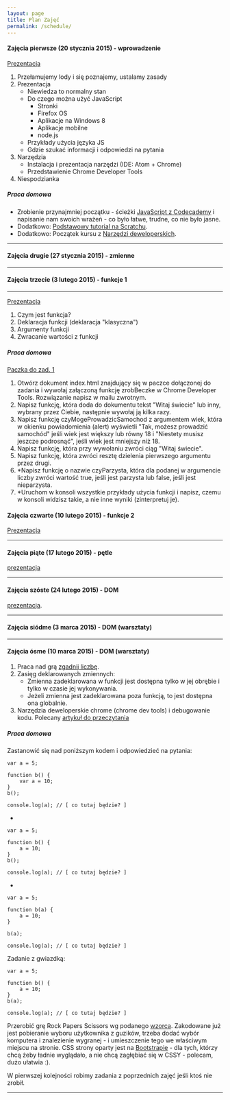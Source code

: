 ```yaml
---
layout: page
title: Plan Zajęć
permalink: /schedule/
---
```


#### Zajęcia pierwsze (20 stycznia 2015) - wprowadzenie

[Prezentacja](http://codecarrotsjs.github.io/prezentacja-pierwsza/)

1. Przełamujemy lody i się poznajemy, ustalamy zasady
2. Prezentacja
    * Niewiedza to normalny stan
    * Do czego można użyć JavaScript
        * Stronki
        * Firefox OS
        * Aplikacje na Windows 8
        * Aplikacje mobilne
        * node.js
    * Przykłady użycia języka JS
    * Gdzie szukać informacji i odpowiedzi na pytania
4.  Narzędzia
    * Instalacja i prezentacja narzędzi (IDE: Atom + Chrome)
    * Przedstawienie Chrome Developer Tools
5. Niespodzianka

##### Praca domowa

* Zrobienie przynajmniej początku - ścieżki [JavaScript z Codecademy](http://www.codecademy.com/en/tracks/javascript) i napisanie nam swoich wrażeń - co było łatwe, trudne, co nie było jasne.
* Dodatkowo: [Podstawowy tutorial na Scratchu](http://scratch.mit.edu/projects/editor/?tip_bar=getStarted).
* Dodatkowo: Początek kursu z [Narzędzi deweloperskich](http://discover-devtools.codeschool.com/).

----

#### Zajęcia drugie (27 stycznia 2015) - zmienne
----

#### Zajęcia trzecie (3 lutego 2015) - funkcje 1
----

[Prezentacja](http://codecarrotsjs.github.io/prezentacja-funkcje/)

1. Czym jest funkcja?
2. Deklaracja funkcji (deklaracja "klasyczna")
3. Argumenty funkcji
4. Zwracanie wartości z funkcji

##### Praca domowa

[Paczka do zad. 1](http://codecarrotsjs.github.io/files/Funkcje-Zad1.zip)

1. Otwórz dokument index.html znajdujący się w paczce dołączonej do zadania i wywołaj załączoną funkcję zrobBeczke w Chrome Developer Tools. Rozwiązanie napisz w mailu zwrotnym.
2. Napisz funkcję, która doda do dokumentu tekst "Witaj świecie" lub inny, wybrany przez Ciebie, następnie wywołaj ją kilka razy.
3. Napisz funkcję czyMogeProwadzicSamochod z argumentem wiek, która w okienku powiadomienia (alert) wyświetli "Tak, możesz prowadzić samochód" jeśli wiek jest większy lub równy 18 i "Niestety musisz jeszcze podrosnąć", jeśli wiek jest mniejszy niż 18.
4. Napisz funkcję, która przy wywołaniu zwróci ciąg "Witaj świecie".
5. Napisz funkcję, która zwróci resztę dzielenia pierwszego argumentu przez drugi.
6. *Napisz funkcję o nazwie czyParzysta, która dla podanej w argumencie liczby zwróci wartość true, jeśli jest parzysta lub false, jeśli jest nieparzysta.
7. *Uruchom w konsoli wszystkie przykłady użycia funkcji i napisz, czemu w konsoli widzisz takie, a nie inne wyniki (zinterpretuj je).

#### Zajęcia czwarte (10 lutego 2015) - funkcje 2

[Prezentacja](http://codecarrotsjs.github.io/prezentacja-funkcje-2/)

----

#### Zajęcia piąte (17 lutego 2015) - pętle

[prezentacja](http://codecarrotsjs.github.io/loops/)

----

#### Zajęcia szóste (24 lutego 2015) - DOM

[prezentacja](http://codecarrotsjs.github.io/prezentacja-dom/#/).

----

#### Zajęcia siódme (3 marca 2015) - DOM (warsztaty)

----

#### Zajęcia ósme (10 marca 2015) - DOM (warsztaty)

1. Praca nad grą [zgadnij liczbę](https://gist.github.com/adelura/7b18b2d5707ecc3b7ba9).
2. Zasięg deklarowanych zmiennych:
    * Zmienna zadeklarowana w funkcji jest dostępna tylko w jej obrębie i tylko w czasie jej wykonywania.
    * Jeżeli zmienna jest zadeklarowana poza funkcją, to jest dostępna ona globalnie.
3. Narzędzia deweloperskie chrome (chrome dev tools) i debugowanie kodu. Polecany [artykuł do przeczytania](https://developer.chrome.com/devtools/docs/javascript-debugging)

##### Praca domowa

Zastanowić się nad poniższym kodem i odpowiedzieć na pytania:

    var a = 5;

    function b() {
        var a = 10;
    }
    b();

    console.log(a); // [ co tutaj będzie? ]

-

    var a = 5;

    function b() {
        a = 10;
    }
    b();

    console.log(a); // [ co tutaj będzie? ]

-

    var a = 5;

    function b(a) {
        a = 10;
    }

    b(a);

    console.log(a); // [ co tutaj będzie? ]

Zadanie z gwiazdką:

    var a = 5;

    function b() {
        a = 10;
    }
    b(a);

    console.log(a); // [ co tutaj będzie? ]


Przerobić grę Rock Papers Scissors wg podanego [wzorca](https://github.com/CodeCarrotsJS/rpsls). Zakodowane już jest pobieranie wyboru użytkownika z guzików, trzeba dodać wybór komputera i znalezienie wygranej - i umieszczenie tego we właściwym miejscu na stronie. CSS strony oparty jest na [Bootstrapie](http://getbootstrap.com/) - dla tych, którzy chcą żeby ładnie wyglądało, a nie chcą zagłębiać się w CSSY - polecam, dużo ułatwia :).



W pierwszej kolejności robimy zadania z poprzednich zajęć jeśli ktoś nie zrobił.

----
